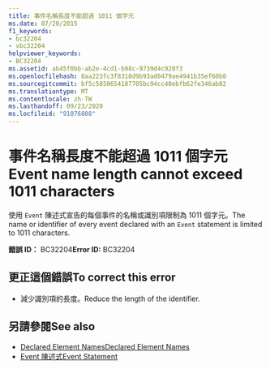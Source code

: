 ```yaml
---
title: 事件名稱長度不能超過 1011 個字元
ms.date: 07/20/2015
f1_keywords:
- bc32204
- vbc32204
helpviewer_keywords:
- BC32204
ms.assetid: ab45f0bb-ab2e-4cd1-b98c-9739d4c920f3
ms.openlocfilehash: 8aa223fc3f8318d9b93ad0479ae4941b35ef60b0
ms.sourcegitcommit: bf5c5850654187705bc94cc40ebfb62fe346ab02
ms.translationtype: MT
ms.contentlocale: zh-TW
ms.lasthandoff: 09/23/2020
ms.locfileid: "91076808"
---
```

# <a name="event-name-length-cannot-exceed-1011-characters"></a><span data-ttu-id="f7c8f-102">事件名稱長度不能超過 1011 個字元</span><span class="sxs-lookup"><span data-stu-id="f7c8f-102">Event name length cannot exceed 1011 characters</span></span>

<span data-ttu-id="f7c8f-103">使用 `Event` 陳述式宣告的每個事件的名稱或識別項限制為 1011 個字元。</span><span class="sxs-lookup"><span data-stu-id="f7c8f-103">The name or identifier of every event declared with an `Event` statement is limited to 1011 characters.</span></span>  
  
 <span data-ttu-id="f7c8f-104">**錯誤 ID：** BC32204</span><span class="sxs-lookup"><span data-stu-id="f7c8f-104">**Error ID:** BC32204</span></span>  
  
## <a name="to-correct-this-error"></a><span data-ttu-id="f7c8f-105">更正這個錯誤</span><span class="sxs-lookup"><span data-stu-id="f7c8f-105">To correct this error</span></span>  
  
- <span data-ttu-id="f7c8f-106">減少識別項的長度。</span><span class="sxs-lookup"><span data-stu-id="f7c8f-106">Reduce the length of the identifier.</span></span>  
  
## <a name="see-also"></a><span data-ttu-id="f7c8f-107">另請參閱</span><span class="sxs-lookup"><span data-stu-id="f7c8f-107">See also</span></span>

- [<span data-ttu-id="f7c8f-108">Declared Element Names</span><span class="sxs-lookup"><span data-stu-id="f7c8f-108">Declared Element Names</span></span>](../programming-guide/language-features/declared-elements/declared-element-names.md)
- [<span data-ttu-id="f7c8f-109">Event 陳述式</span><span class="sxs-lookup"><span data-stu-id="f7c8f-109">Event Statement</span></span>](../language-reference/statements/event-statement.md)

